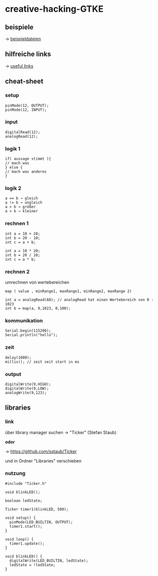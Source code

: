 # creative-hacking-GTKE

## beispiele

-> [beispieldateien](/beispielDateien)

## hilfreiche links

-> [useful links](/useful-links.md)

## cheat-sheet

### setup

```
pinMode(12, OUTPUT);
pinMode(12, INPUT);
```

### input

```
digitalRead(12);
analogRead(12);
```

### logik 1

```
if( aussage stimmt ){
// mach was
} else {
// mach was anderes
}
```

### logik 2

```
a == b → gleich
a != b → ungleich
a > b → größer
a < b → kleiner
```

### rechnen 1

```
int a = 10 + 20;
int b = 20 - 10;
int c = a + b;

int a = 10 * 20;
int b = 20 / 10;
int c = a * b;

```

### rechnen 2

umrechnen von wertebereichen

```
map ( value , minRange1, maxRange1, minRange2, maxRange 2)

int a = analogRead(A0); // analogRead hat einen Wertebereich von 0 - 1023
int b = map(a, 0,1023, 0,100);

```

### kommunikation

```
Serial.begin(115200);
Serial.println("hello");
```

### zeit

```
delay(1000);
millis(); // zeit seit start in ms
```

### output

```
digitalWrite(9,HIGH);
digitalWrite(9,LOW);
analogWrite(9,123);
```

## libraries

### link

über library manager suchen -> "Ticker" (Stefan Staub)

**oder**

-> https://github.com/sstaub/Ticker

und in Ordner "Libraries" verschieben

### nutzung

```
#include "Ticker.h"

void blinkLED();

boolean ledState;

Ticker timer1(blinkLED, 500);

void setup() {
  pinMode(LED_BUILTIN, OUTPUT);
  timer1.start();
}

void loop() {
  timer1.update();
}

void blinkLED() {
  digitalWrite(LED_BUILTIN, ledState);
  ledState = !ledState;
}
```
